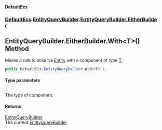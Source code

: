 #### [DefaultEcs](./index.md 'index')
### [DefaultEcs](./DefaultEcs.md 'DefaultEcs').[EntityQueryBuilder](./DefaultEcs-EntityQueryBuilder.md 'DefaultEcs.EntityQueryBuilder').[EntityQueryBuilder.EitherBuilder](./DefaultEcs-EntityQueryBuilder-EitherBuilder.md 'DefaultEcs.EntityQueryBuilder.EitherBuilder')
## EntityQueryBuilder.EitherBuilder.With&lt;T&gt;() Method
Makes a rule to observe [Entity](./DefaultEcs-Entity.md 'DefaultEcs.Entity') with a component of type [T](#DefaultEcs-EntityQueryBuilder-EitherBuilder-With-T-()-T 'DefaultEcs.EntityQueryBuilder.EitherBuilder.With&lt;T&gt;().T').  
```csharp
public DefaultEcs.EntityQueryBuilder With<T>();
```
#### Type parameters
<a name='DefaultEcs-EntityQueryBuilder-EitherBuilder-With-T-()-T'></a>
`T`  
The type of component.  
  
#### Returns
[EntityQueryBuilder](./DefaultEcs-EntityQueryBuilder.md 'DefaultEcs.EntityQueryBuilder')  
The current [EntityQueryBuilder](./DefaultEcs-EntityQueryBuilder.md 'DefaultEcs.EntityQueryBuilder').  
